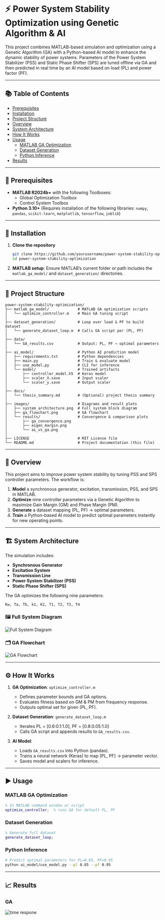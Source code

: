 # ⚡ Power System Stability Optimization using Genetic Algorithm & AI

This project combines MATLAB-based simulation and optimization using a Genetic Algorithm (GA) with a Python-based AI model to enhance the dynamic stability of power systems. Parameters of the Power System Stabilizer (PSS) and Static Phase Shifter (SPS) are tuned offline via GA and then predicted in real time by an AI model based on load (PL) and power factor (PF).

---

## 📚 Table of Contents

- [Prerequisites](#prerequisites)
- [Installation](#installation)
- [Project Structure](#project-structure)
- [Overview](#overview)
- [System Architecture](#system-architecture)
- [How It Works](#how-it-works)
- [Usage](#usage)
  - [MATLAB GA Optimization](#matlab-ga-optimization)
  - [Dataset Generation](#dataset-generation)
  - [Python Inference](#python-inference)
- [Results](#results)



---

## 🔧 Prerequisites

- **MATLAB R2024b+** with the following Toolboxes:
  - Global Optimization Toolbox
  - Control System Toolbox
- **Python 3.10+** (Requires installation of the following libraries: `numpy`, `pandas`, `scikit-learn`, `matplotlib`, `tensorflow`, `joblib`)


---

## 🚀 Installation

1. **Clone the repository**
   ```bash
   git clone https://github.com/yourusername/power-system-stability-optimization.git
   cd power-system-stability-optimization
   ```
2. **MATLAB setup**: Ensure MATLAB’s current folder or path includes the `matlab_ga_model/` and `dataset_generation/` directories.

---

## 📁 Project Structure

```plaintext
power-system-stability-optimization/
├── matlab_ga_model/             # MATLAB GA optimization scripts
│   └── optimize_controller.m    # Main GA tuning script
│
├── dataset_generation/          # Loop over load & PF to build dataset
│   └── generate_dataset_loop.m  # Calls GA script per (PL, PF)
│
├── data/
│   └── GA_results.csv           # Output: PL, PF → optimal parameters
│
├── ai_model/                    # Python AI prediction model
│   ├── requirements.txt         # Python dependencies
│   ├── main.py                  # Train & evaluate model
│   ├── use_model.py             # CLI for inference
│   └── model/                   # Trained artifacts
│       ├── controller_model.h5  # Keras model
│       ├── scaler_X.save        # Input scaler
│       └── scaler_y.save        # Output scaler
│
├── docs/
│   └── thesis_summary.md        # (Optional) project thesis summary
│
├── images/                      # Diagrams and result plots
│   ├── system_architecture.png  # Full system block diagram
│   ├── ga_flowchart.png         # GA flowchart
│   └── results/                 # Convergence & comparison plots
│       ├── ga_convergence.png
│       ├── eigen_margin.png
│       └── ai_vs_ga.png
│
├── LICENSE                      # MIT License file
└── README.md                    # Project documentation (this file)
```

---

## 🧠 Overview

This project aims to improve power system stability by tuning PSS and SPS controller parameters. The workflow is:

1. **Model** a synchronous generator, excitation, transmission, PSS, and SPS in MATLAB.
2. **Optimize** nine controller parameters via a Genetic Algorithm to maximize Gain Margin (GM) and Phase Margin (PM).
3. **Generate** a dataset mapping (PL, PF) → optimal parameters.
4. **Train** a Python-based AI model to predict optimal parameters instantly for new operating points.

---

## 🏗️ System Architecture

The simulation includes:

- **Synchronous Generator**
- **Excitation System**
- **Transmission Line**
- **Power System Stabilizer (PSS)**
- **Static Phase Shifter (SPS)**

The GA optimizes the following nine parameters:

```
Kw, Ta, Tb, k1, K2, T1, T2, T3, T4
```

### 🖼️ Full System Diagram

![Full System Diagram](./images/system_architecture.jpg)

### 🗂️ GA Flowchart

![GA Flowchart](./images/GA_flow_chart.jpg)

---

## ⚙️ How It Works

1. **GA Optimization**: `optimize_controller.m`

   - Defines parameter bounds and GA options.
   - Evaluates fitness based on GM & PM from frequency response.
   - Outputs optimal set for given (PL, PF).

2. **Dataset Generation**: `generate_dataset_loop.m`

   - Iterates PL = [0.6:0.1:1.0], PF = [0.8:0.05:1.0]
   - Calls GA script and appends results to `GA_results.csv`.

3. **AI Model**:

   - Loads `GA_results.csv` into Python (pandas).
   - Trains a neural network (Keras) to map [PL, PF] → parameter vector.
   - Saves model and scalers for inference.

---

## ▶️ Usage

### MATLAB GA Optimization

```matlab
% In MATLAB command window or script
optimize_controller;  % runs GA for default PL, PF
```

### Dataset Generation

```matlab
% Generate full dataset
generate_dataset_loop;
```

### Python Inference

```bash
# Predict optimal parameters for PL=0.85, PF=0.95
python ai_model/use_model.py --pl 0.85 --pf 0.95
```

---



## 📈 Results

### GA 

![time respone ](./images/results.jpg)
